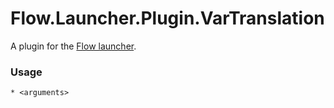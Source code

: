 Flow.Launcher.Plugin.VarTranslation
==================

A plugin for the [Flow launcher](https://github.com/Flow-Launcher/Flow.Launcher).

### Usage

    * <arguments>